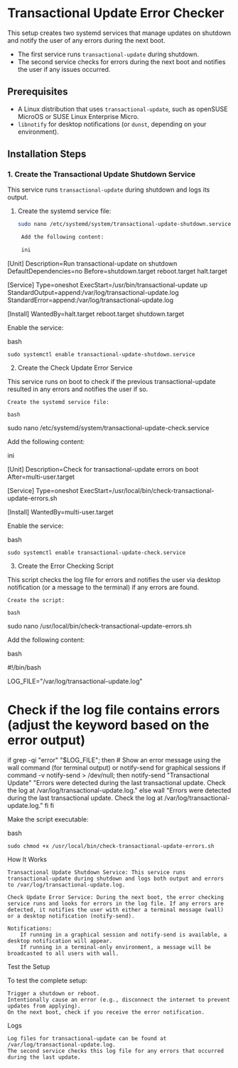 
# Transactional Update Error Checker

This setup creates two systemd services that manage updates on shutdown and notify the user of any errors during the next boot.

- The first service runs `transactional-update` during shutdown.
- The second service checks for errors during the next boot and notifies the user if any issues occurred.

## Prerequisites

- A Linux distribution that uses `transactional-update`, such as openSUSE MicroOS or SUSE Linux Enterprise Micro.
- `libnotify` for desktop notifications (or `dunst`, depending on your environment).

## Installation Steps

### 1. Create the Transactional Update Shutdown Service

This service runs `transactional-update` during shutdown and logs its output.

1. Create the systemd service file:
   ```bash
   sudo nano /etc/systemd/system/transactional-update-shutdown.service

    Add the following content:

    ini

[Unit]
Description=Run transactional-update on shutdown
DefaultDependencies=no
Before=shutdown.target reboot.target halt.target

[Service]
Type=oneshot
ExecStart=/usr/bin/transactional-update up
StandardOutput=append:/var/log/transactional-update.log
StandardError=append:/var/log/transactional-update.log

[Install]
WantedBy=halt.target reboot.target shutdown.target

Enable the service:

bash

    sudo systemctl enable transactional-update-shutdown.service

2. Create the Check Update Error Service

This service runs on boot to check if the previous transactional-update resulted in any errors and notifies the user if so.

    Create the systemd service file:

    bash

sudo nano /etc/systemd/system/transactional-update-check.service

Add the following content:

ini

[Unit]
Description=Check for transactional-update errors on boot
After=multi-user.target

[Service]
Type=oneshot
ExecStart=/usr/local/bin/check-transactional-update-errors.sh

[Install]
WantedBy=multi-user.target

Enable the service:

bash

    sudo systemctl enable transactional-update-check.service

3. Create the Error Checking Script

This script checks the log file for errors and notifies the user via desktop notification (or a message to the terminal) if any errors are found.

    Create the script:

    bash

sudo nano /usr/local/bin/check-transactional-update-errors.sh

Add the following content:

bash

#!/bin/bash

LOG_FILE="/var/log/transactional-update.log"

# Check if the log file contains errors (adjust the keyword based on the error output)
if grep -qi "error" "$LOG_FILE"; then
    # Show an error message using the wall command (for terminal output) or notify-send for graphical sessions
    if command -v notify-send > /dev/null; then
        notify-send "Transactional Update" "Errors were detected during the last transactional update. Check the log at /var/log/transactional-update.log."
    else
        wall "Errors were detected during the last transactional update. Check the log at /var/log/transactional-update.log."
    fi
fi

Make the script executable:

bash

    sudo chmod +x /usr/local/bin/check-transactional-update-errors.sh

How It Works

    Transactional Update Shutdown Service: This service runs transactional-update during shutdown and logs both output and errors to /var/log/transactional-update.log.

    Check Update Error Service: During the next boot, the error checking service runs and looks for errors in the log file. If any errors are detected, it notifies the user with either a terminal message (wall) or a desktop notification (notify-send).

    Notifications:
        If running in a graphical session and notify-send is available, a desktop notification will appear.
        If running in a terminal-only environment, a message will be broadcasted to all users with wall.



Test the Setup

To test the complete setup:

    Trigger a shutdown or reboot.
    Intentionally cause an error (e.g., disconnect the internet to prevent updates from applying).
    On the next boot, check if you receive the error notification.

Logs

    Log files for transactional-update can be found at /var/log/transactional-update.log.
    The second service checks this log file for any errors that occurred during the last update.
